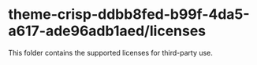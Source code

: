 # theme-crisp-ddbb8fed-b99f-4da5-a617-ade96adb1aed/licenses

This folder contains the supported licenses for third-party use.
